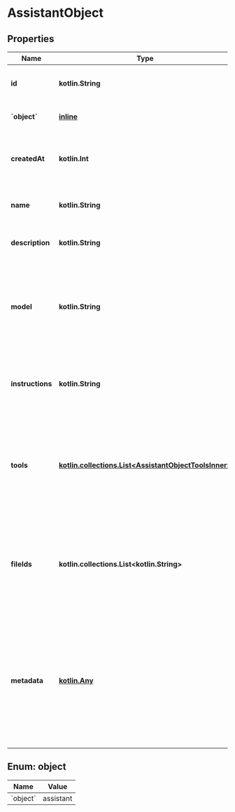 
# AssistantObject

## Properties
Name | Type | Description | Notes
------------ | ------------- | ------------- | -------------
**id** | **kotlin.String** | The identifier, which can be referenced in API endpoints. | 
**&#x60;object&#x60;** | [**inline**](#&#x60;Object&#x60;) | The object type, which is always &#x60;assistant&#x60;. | 
**createdAt** | **kotlin.Int** | The Unix timestamp (in seconds) for when the assistant was created. | 
**name** | **kotlin.String** | The name of the assistant. The maximum length is 256 characters.  | 
**description** | **kotlin.String** | The description of the assistant. The maximum length is 512 characters.  | 
**model** | **kotlin.String** | ID of the model to use. You can use the [List models](/docs/api-reference/models/list) API to see all of your available models, or see our [Model overview](/docs/models/overview) for descriptions of them.  | 
**instructions** | **kotlin.String** | The system instructions that the assistant uses. The maximum length is 256,000 characters.  | 
**tools** | [**kotlin.collections.List&lt;AssistantObjectToolsInner&gt;**](AssistantObjectToolsInner.md) | A list of tool enabled on the assistant. There can be a maximum of 128 tools per assistant. Tools can be of types &#x60;code_interpreter&#x60;, &#x60;retrieval&#x60;, or &#x60;function&#x60;.  | 
**fileIds** | **kotlin.collections.List&lt;kotlin.String&gt;** | A list of [file](/docs/api-reference/files) IDs attached to this assistant. There can be a maximum of 20 files attached to the assistant. Files are ordered by their creation date in ascending order.  | 
**metadata** | [**kotlin.Any**](.md) | Set of 16 key-value pairs that can be attached to an object. This can be useful for storing additional information about the object in a structured format. Keys can be a maximum of 64 characters long and values can be a maxium of 512 characters long.  | 


<a id="`Object`"></a>
## Enum: object
Name | Value
---- | -----
&#x60;object&#x60; | assistant



